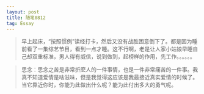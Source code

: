 ```yaml
---
layout: post
title: 随笔0812
tag: Essay
---
```


>早上起床，“按照惯例”读经打卡，然后又没有战胜困意倒下了。都是因为睡前看了一集综艺节目，看到一点才睡。这不行啊，老是让人家小姑娘早睡自己却双重标准，男人得有威信，说到做到，起榜样的作用，先工作。。。。。。

>思念：思念之苦是非常折麽人的一件事情，也是一件非常痛苦的一件事。我真不知道爱情是啥滋味，但是我觉得这应该是我最接近真实爱情的时候了。当它靠近你时，你能为此做出什么呢？能为此付出多大的勇气呢。

